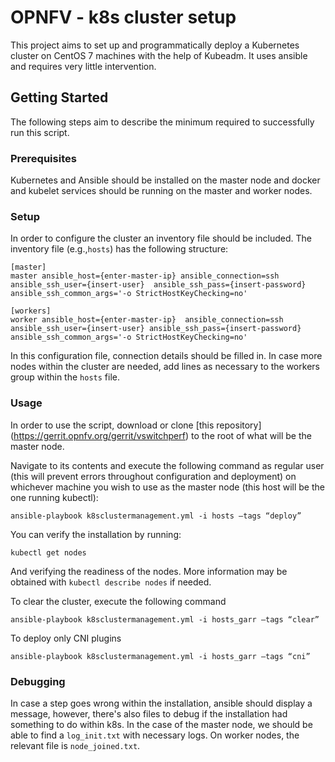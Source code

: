 # OPNFV - k8s cluster setup

This project aims to set up and programmatically deploy a Kubernetes cluster on CentOS 7 machines with the help of Kubeadm. It uses ansible and requires very little intervention.

## Getting Started
The following steps aim to describe the minimum required to successfully run this script.


### Prerequisites

Kubernetes and Ansible should be installed on the master node and docker and kubelet services should be running on the master and worker nodes.


### Setup
In order to configure the cluster an inventory file should be included. The inventory file (e.g.,`hosts`) has the following structure:

```
[master]
master ansible_host={enter-master-ip} ansible_connection=ssh ansible_ssh_user={insert-user}  ansible_ssh_pass={insert-password} ansible_ssh_common_args='-o StrictHostKeyChecking=no'

[workers]
worker ansible_host={enter-master-ip}  ansible_connection=ssh ansible_ssh_user={insert-user} ansible_ssh_pass={insert-password} ansible_ssh_common_args='-o StrictHostKeyChecking=no'

```
In this configuration file, connection details should be filled in. In case more nodes within the cluster are needed, add lines as necessary to the workers group within the `hosts` file.


### Usage
In order to use the script, download or clone [this repository] (https://gerrit.opnfv.org/gerrit/vswitchperf) to the root of what will be the master node.

Navigate to its contents and execute the following command as regular user (this will prevent errors throughout configuration and deployment) on whichever machine you wish to use as the master node (this host will be the one running kubectl):

```
ansible-playbook k8sclustermanagement.yml -i hosts –tags “deploy”

```
You can verify the installation by running:
```
kubectl get nodes
```
And verifying the readiness of the nodes. More information may be obtained with `kubectl describe nodes` if needed.


To clear the cluster, execute the following command

```
ansible-playbook k8sclustermanagement.yml -i hosts_garr –tags “clear” 
```

To deploy only CNI plugins

```
ansible-playbook k8sclustermanagement.yml -i hosts_garr –tags “cni” 
```



### Debugging

In case a step goes wrong within the installation, ansible should display a message, however, there's also files to debug if the installation had something to do within k8s. In the case of the master node, we should be able to find a `log_init.txt` with necessary logs. On worker nodes, the relevant file is `node_joined.txt`.
